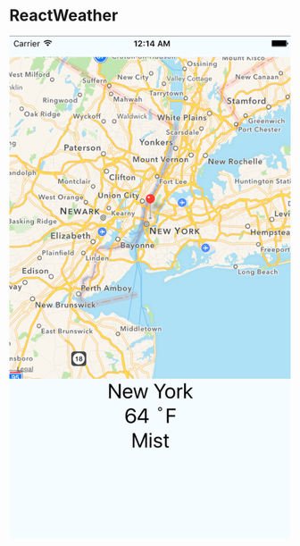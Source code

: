# ReactWeather
![Alt text](https://raw.githubusercontent.com/VSVS/ReactWeather/master/screenshot.png?raw=true "React Native Weather App")
